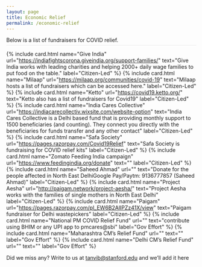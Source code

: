```yaml
---
layout: page
title: Economic Relief
permalink: /economic-relief
---
```


<p style="padding-bottom: 5px;border-bottom: 1px solid #e8e8e8;margin-right:0;">
Below is a list of fundraisers for COVID relief.
</p>

{% include card.html
name="Give India"
url="https://indiafightscorona.giveindia.org/support-families/"
text="Give India works with leading charities and helping 2000+ daily wage families to put food on the table."
label="Citizen-Led"
%}
{% include card.html
name="Milaap"
url="https://milaap.org/communities/covid-19"
text="Milaap hosts a list of fundraisers which can be accessed here."
label="Citizen-Led"
%}
{% include card.html
name="Ketto"
url="https://covid19.ketto.org/"
text="Ketto also has a list of fundraisers for Covid19"
label="Citizen-Led"
%}
{% include card.html
name="India Cares Collective"
url="https://indiacarecollectiv.wixsite.com/website-option"
text="India Cares Collective is a Delhi based fund that is providing monthly support to 1500 beneficiaries (and counting). They connect you directly with the beneficiaries for funds transfer and any other contact"
label="Citizen-Led"
%}
{% include card.html
name="Safa Society"
url="https://pages.razorpay.com/Covid19Relief"
text="Safa Society is fundraising for COVID relief kits"
label="Citizen-Led"
%}
{% include card.html
name="Zomato Feeding India campaign"
url="https://www.feedingindia.org/donate"
text=""
label="Citizen-Led"
%}
{% include card.html
name="Saheed Ahmad"
url=""
text="Donate for the people affected in North East DelhiGoogle Pay/Paytm: 9136777857 (Saheed Ahmad)"
label="Citizen-Led"
%}
{% include card.html
name="Project Aesha"
url="http://paigam.network/project-aesha/"
text="Project Aesha works with the families of single mothers in North East Delhi"
label="Citizen-Led"
%}
{% include card.html
name="Paigam"
url="https://pages.razorpay.com/pl_EW6B2AlIPZz41X/view"
text="Paigam fundraiser for Delhi wastepickers"
label="Citizen-Led"
%}
{% include card.html
name="National PM COVID Relief Fund"
url=""
text="contribute using BHIM or any UPI app to pmcares@sbi"
label="Gov Effort"
%}
{% include card.html
name="Maharashtra CM’s Relief Fund"
url=""
text=""
label="Gov Effort"
%}
{% include card.html
name="Delhi CM’s Relief Fund"
url=""
text=""
label="Gov Effort"
%}

Did we miss any? Write to us at tanvib@stanford.edu and we’ll add it here

